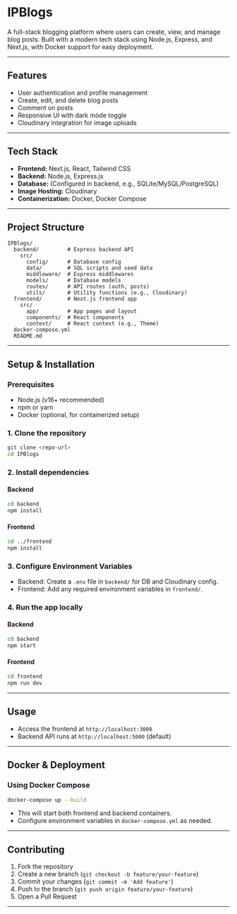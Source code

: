 # IPBlogs

A full-stack blogging platform where users can create, view, and manage blog posts. Built with a modern tech stack using Node.js, Express, and Next.js, with Docker support for easy deployment.

---

## Features
- User authentication and profile management
- Create, edit, and delete blog posts
- Comment on posts
- Responsive UI with dark mode toggle
- Cloudinary integration for image uploads

---

## Tech Stack
- **Frontend:** Next.js, React, Tailwind CSS
- **Backend:** Node.js, Express.js
- **Database:** (Configured in backend, e.g., SQLite/MySQL/PostgreSQL)
- **Image Hosting:** Cloudinary
- **Containerization:** Docker, Docker Compose

---

## Project Structure
```
IPBlogs/
  backend/         # Express backend API
    src/
      config/      # Database config
      data/        # SQL scripts and seed data
      middleware/  # Express middlewares
      models/      # Database models
      routes/      # API routes (auth, posts)
      utils/       # Utility functions (e.g., Cloudinary)
  frontend/        # Next.js frontend app
    src/
      app/         # App pages and layout
      components/  # React components
      context/     # React context (e.g., Theme)
  docker-compose.yml
  README.md
```

---

## Setup & Installation

### Prerequisites
- Node.js (v16+ recommended)
- npm or yarn
- Docker (optional, for containerized setup)

### 1. Clone the repository
```bash
git clone <repo-url>
cd IPBlogs
```

### 2. Install dependencies
#### Backend
```bash
cd backend
npm install
```
#### Frontend
```bash
cd ../frontend
npm install
```

### 3. Configure Environment Variables
- Backend: Create a `.env` file in `backend/` for DB and Cloudinary config.
- Frontend: Add any required environment variables in `frontend/`.

### 4. Run the app locally
#### Backend
```bash
cd backend
npm start
```
#### Frontend
```bash
cd frontend
npm run dev
```

---

## Usage
- Access the frontend at `http://localhost:3000`
- Backend API runs at `http://localhost:5000` (default)

---

## Docker & Deployment

### Using Docker Compose
```bash
docker-compose up --build
```
- This will start both frontend and backend containers.
- Configure environment variables in `docker-compose.yml` as needed.

---

## Contributing
1. Fork the repository
2. Create a new branch (`git checkout -b feature/your-feature`)
3. Commit your changes (`git commit -m 'Add feature'`)
4. Push to the branch (`git push origin feature/your-feature`)
5. Open a Pull Request

---
